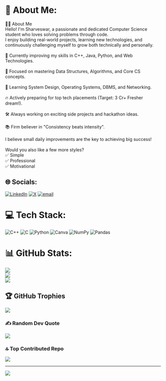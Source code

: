# 💫 About Me:
👨‍💻 About Me<br>Hello! I'm Sharveswar, a passionate and dedicated Computer Science student who loves solving problems through code.<br>I enjoy building real-world projects, learning new technologies, and continuously challenging myself to grow both technically and personally.<br><br>🚀 Currently improving my skills in C++, Java, Python, and Web Technologies.<br><br>🎯 Focused on mastering Data Structures, Algorithms, and Core CS concepts.<br><br>🌱 Learning System Design, Operating Systems, DBMS, and Networking.<br><br>🔥 Actively preparing for top tech placements (Target: 3 Cr+ Fresher dream!).<br><br>🛠️ Always working on exciting side projects and hackathon ideas.<br><br>📚 Firm believer in "Consistency beats intensity".<br><br>I believe small daily improvements are the key to achieving big success!<br><br>Would you also like a few more styles?<br>✅ Simple<br>✅ Professional<br>✅ Motivational


## 🌐 Socials:
[![LinkedIn](https://img.shields.io/badge/LinkedIn-%230077B5.svg?logo=linkedin&logoColor=white)](https://linkedin.com/in/www.linkedin.com/in/sharveswar) [![X](https://img.shields.io/badge/X-black.svg?logo=X&logoColor=white)](https://x.com/@SharveswarM) [![email](https://img.shields.io/badge/Email-D14836?logo=gmail&logoColor=white)](mailto:sm9187@srmist.edu.in) 

# 💻 Tech Stack:
![C++](https://img.shields.io/badge/c++-%2300599C.svg?style=for-the-badge&logo=c%2B%2B&logoColor=white) ![C](https://img.shields.io/badge/c-%2300599C.svg?style=for-the-badge&logo=c&logoColor=white) ![Python](https://img.shields.io/badge/python-3670A0?style=for-the-badge&logo=python&logoColor=ffdd54) ![Canva](https://img.shields.io/badge/Canva-%2300C4CC.svg?style=for-the-badge&logo=Canva&logoColor=white) ![NumPy](https://img.shields.io/badge/numpy-%23013243.svg?style=for-the-badge&logo=numpy&logoColor=white) ![Pandas](https://img.shields.io/badge/pandas-%23150458.svg?style=for-the-badge&logo=pandas&logoColor=white)
# 📊 GitHub Stats:
![](https://github-readme-stats.vercel.app/api?username=Sharveswar007&theme=chartreuse-dark&hide_border=false&include_all_commits=true&count_private=false)<br/>
![](https://nirzak-streak-stats.vercel.app/?user=Sharveswar007&theme=chartreuse-dark&hide_border=false)<br/>
![](https://github-readme-stats.vercel.app/api/top-langs/?username=Sharveswar007&theme=chartreuse-dark&hide_border=false&include_all_commits=true&count_private=false&layout=compact)

## 🏆 GitHub Trophies
![](https://github-profile-trophy.vercel.app/?username=Sharveswar007&theme=radical&no-frame=true&no-bg=false&margin-w=4)

### ✍️ Random Dev Quote
![](https://quotes-github-readme.vercel.app/api?type=horizontal&theme=radical)

### 🔝 Top Contributed Repo
![](https://github-contributor-stats.vercel.app/api?username=Sharveswar007&limit=5&theme=dark&combine_all_yearly_contributions=true)

---
[![](https://visitcount.itsvg.in/api?id=Sharveswar007&icon=0&color=0)](https://visitcount.itsvg.in)

<!-- Proudly created with GPRM ( https://gprm.itsvg.in ) -->
